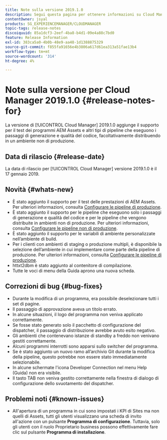 ```yaml
---
title: Note sulla versione 2019.1.0
description: Segui questa pagina per ottenere informazioni su Cloud Manager 2019.1.0.
contentOwner: jsyal
products: SG_EXPERIENCEMANAGER/CLOUDMANAGER
topic-tags: release-notes
discoiquuid: 85a1dcf3-2eef-4ba8-b4d1-09e4a88c7bd0
feature: Release Information
exl-id: 383ca5a0-4b0b-48e9-aa48-1d1388875329
source-git-commit: f855fa91656e4b3806a617d61ea313a51fae13b4
workflow-type: tm+mt
source-wordcount: '314'
ht-degree: 4%

---
```


# Note sulla versione per Cloud Manager 2019.1.0 {#release-notes-for}

La versione di [!UICONTROL Cloud Manager] 2019.1.0 aggiunge il supporto per il test dei programmi AEM Assets e altri tipi di pipeline che eseguono i passaggi di generazione e qualità del codice, facoltativamente distribuendo in un ambiente non di produzione.

## Data di rilascio {#release-date}

La data di rilascio per [!UICONTROL Cloud Manager] versione 2019.1.0 è il 17 gennaio 2019.

## Novità {#whats-new}

* È stato aggiunto il supporto per il test delle prestazioni di AEM Assets. Per ulteriori informazioni, consulta [Configurare le pipeline di produzione](/help/using/production-pipelines.md).
* È stato aggiunto il supporto per le pipeline che eseguono solo i passaggi di generazione e qualità del codice e per le pipeline che vengono distribuite in ambienti non di produzione. Per ulteriori informazioni, consulta [Configurare le pipeline non di produzione](/help/using/non-production-pipelines.md).
* È stato aggiunto il supporto per le variabili di ambiente personalizzate nell’ambiente di build.
* Per i clienti con ambienti di staging o produzione multipli, è disponibile la selezione dell’ambiente in cui implementare come parte della pipeline di produzione. Per ulteriori informazioni, consulta [Configurare le pipeline di produzione](/help/using/production-pipelines.md).
* httxt2dbm è stato aggiunto al contenitore di compilazione.
* Tutte le voci di menu della Guida aprono una nuova scheda.

## Correzioni di bug {#bug-fixes}

* Durante la modifica di un programma, era possibile deselezionare tutti i set di pagine.
* Il passaggio di approvazione aveva un titolo errato.
* In alcune situazioni, il logo del programma non veniva applicato correttamente.
* Se fosse stato generato solo il pacchetto di configurazione del dispatcher, il passaggio di distribuzione avrebbe avuto esito negativo.
* Gli ambienti che contenevano istanze di standby a freddo non venivano gestiti correttamente.
* Alcuni programmi interrotti sono apparsi sullo switcher del programma.
* Se è stato aggiunto un nuovo ramo all’archivio Git durante la modifica della pipeline, questo potrebbe non essere stato immediatamente selezionabile.
* In alcune schermate l&#39;icona Developer Connection nel menu Help (Guida) non era visibile.
* Il tasto TAB non veniva gestito correttamente nella finestra di dialogo di configurazione dello svuotamento del dispatcher.

## Problemi noti {#known-issues}

* All&#39;apertura di un programma in cui sono impostati i KPI di Sites ma non quelli di Assets, tutti gli utenti visualizzano una scheda di invito all&#39;azione con un pulsante **Programma di configurazione**. Tuttavia, solo gli utenti con il ruolo Proprietario business possono effettivamente fare clic sul pulsante **Programma di installazione**.
